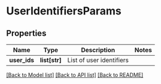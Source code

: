 # UserIdentifiersParams

## Properties
Name | Type | Description | Notes
------------ | ------------- | ------------- | -------------
**user_ids** | **list[str]** | List of user identifiers | 

[[Back to Model list]](../README.md#documentation-for-models) [[Back to API list]](../README.md#documentation-for-api-endpoints) [[Back to README]](../README.md)



